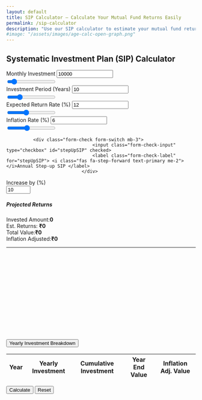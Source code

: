 ```yaml
---
layout: default
title: SIP Calculator – Calculate Your Mutual Fund Returns Easily
permalink: /sip-calculator
description: "Use our SIP calculator to estimate your mutual fund returns with ease. Plan your monthly investments, visualize wealth growth, and achieve your financial goals smartly."
#image: "/assets/images/age-calc-open-graph.png"
---
```

 <style>
.form-range::-webkit-slider-thumb { background: #0d6efd;}
.form-range::-moz-range-thumb {background: #0d6efd; }
.card-header { border-radius: 0.375rem 0.375rem 0 0 !important; }
.input-group-text { min-width: 40px; justify-content: center; }
</style>
<div class="row justify-content-center">
 <div class="col-lg-9">
   <div class="card shadow-lg border-0">
     <div class="card-header bg-primary text-white py-3">
       <h2 class="text-center mb-0">Systematic Investment Plan (SIP) Calculator</h2>
     </div>
     <div class="card-body">
        <div class="row g-4">
         <div class="col-md-6">

<div class="mb-4">
  <div class="d-flex justify-content-between align-items-center mb-2">
    <label for="monthlyInvestment" class="form-label mb-0"><i class="fas fa-wallet text-primary me-2"></i>Monthly Investment</label>
    <input type="number" class="form-control bg-primary-subtle ms-3" style="max-width: 150px;" id="monthlyInvestment" value="10000">
  </div>
  <input type="range" class="form-range" min="500" max="100000" step="500" id="monthlyInvestmentRange" value="10000">
</div>

<div class="mb-4">
  <div class="d-flex justify-content-between align-items-center mb-2">
     <label for="investmentPeriod" class="form-label"><i class="far fa-calendar-alt text-primary me-2"></i>Investment Period (Years) </label>
     <input type="number" class="form-control" id="investmentPeriod" value="10" style="max-width: 150px;">
   </div>  
      <input type="range" class="form-range mb-2" min="1" max="40" id="investmentPeriodRange" value="10">
   </div> 

                
  <div class="mb-4">
   <div class="d-flex justify-content-between align-items-center mb-2">
      <label for="expectedReturn" class="form-label"><i class="fas fa-chart-line text-primary me-2"></i>Expected Return Rate (%) </label>
      <input type="number" class="form-control" id="expectedReturn" value="12" step="0.1" style="max-width: 150px;">
     </div>
        <input type="range" class="form-range mb-2" min="1" max="30" step="0.1" id="expectedReturnRange" value="12">
  </div>


 <div class="mb-4">
  <div class="d-flex justify-content-between align-items-center mb-2">
    <label for="inflationRate" class="form-label">  <i class="fas fa-money-bill-trend-up text-primary me-2"></i>Inflation Rate (%)  </label>
 <input type="number" class="form-control" id="inflationRate" value="6" step="0.1" style="max-width: 150px;">
 </div> 
    <input type="range" class="form-range mb-2" min="0" max="15" step="0.1" id="inflationRateRange" value="6" >
               </div>
                               
              <div class="form-check form-switch mb-3">
                                    <input class="form-check-input" type="checkbox" id="stepUpSIP" checked>
                                    <label class="form-check-label" for="stepUpSIP"> <i class="fas fa-step-forward text-primary me-2"></i>Annual Step-up SIP </label>
                                </div>
  <div class="mb-3" id="stepUpContainer">
                                    <label for="stepUpPercentage" class="form-label"> <i class="fas fa-arrow-up text-primary me-2"></i>Increase by (%) </label>
                                    <div class="input-group">
                                        <span class="input-group-text"><i class="fas fa-percent"></i></span>
                                        <input type="number" class="form-control" id="stepUpPercentage" value="10" min="0" max="100">
                                    </div>
                                </div>
                            </div>
     <div class="col-md-6">
      <div class="results-card p-4 bg-white rounded border">
         <h5 class="text-center mb-4 text-primary">  <i class="fas fa-chart-pie me-2"></i>Projected Returns </h5>
           <div class="d-flex justify-content-between mb-3">
              <span><i class="fas fa-money-bill-wave me-2 text-success"></i>Invested Amount:</span><strong id="investedAmount" class="text-success">0</strong>
            </div>
          <div class="d-flex justify-content-between mb-3"><span><i class="fas fa-coins me-2 text-warning"></i>Est. Returns:</span> <strong id="estimatedReturns" class="text-warning">₹0</strong> </div>
                                    <div class="d-flex justify-content-between mb-3">
                                        <span><i class="fas fa-piggy-bank me-2 text-primary"></i>Total Value:</span><strong id="totalValue" class="text-primary">₹0</strong>
                                    </div>
                                    <div class="d-flex justify-content-between mb-3">
                                        <span><i class="fas fa-inflation me-2 text-info"></i>Inflation Adjusted:</span><strong id="inflationAdjustedValue" class="text-info">₹0</strong>
                                    </div>
                                    <hr>
                                    <div class="chart-container" style="position: relative; height:200px;"><canvas id="sipChart"></canvas></div>
                                </div>
                            </div>
                        </div>
                        <div class="row mt-4">
                            <div class="col-12">
                                <div class="accordion" id="sipDetails">
                                    <div class="accordion-item border-0 shadow-sm">
                                        <h2 class="accordion-header">
                                            <button class="accordion-button collapsed" type="button" data-bs-toggle="collapse" data-bs-target="#yearlyBreakdown">
                                                <i class="fas fa-table me-2"></i>Yearly Investment Breakdown
                                            </button>
                                        </h2>
                                        <div id="yearlyBreakdown" class="accordion-collapse collapse" data-bs-parent="#sipDetails">
                                            <div class="accordion-body p-0">
                                                <div class="table-responsive">
                                                    <table class="table table-hover mb-0">
                                                        <thead class="table-light">
                                                            <tr>
                                                                <th><i class="far fa-calendar me-1"></i>Year</th>
                                                                <th><i class="fas fa-investment me-1"></i>Yearly Investment</th>
                                                                <th><i class="fas fa-investment me-1"></i>Cumulative Investment</th>
                                                                <th><i class="fas fa-chart-bar me-1"></i>Year End Value</th>
                                                                <th><i class="fas fa-adjust me-1"></i>Inflation Adj. Value</th>
                                                            </tr>
                                                        </thead>
                                                        <tbody id="yearlyTableBody">
                                                            <!-- Yearly data will be inserted here -->
                                                        </tbody>
                                                    </table>
                                                </div>
                                            </div>
                                        </div>
                                    </div>
                                </div>
                            </div>
                        </div>
                    </div>
                    <div class="card-footer text-center bg-light py-3">
                        <button class="btn btn-primary btn-lg px-4 me-3" onclick="calculateSIP()">  <i class="fas fa-calculator me-2"></i>Calculate</button>
                        <button class="btn btn-outline-secondary btn-lg px-4" onclick="resetCalculator()"> <i class="fas fa-redo me-2"></i>Reset </button>
                    </div>
                </div>
            </div>
        </div>


<script src="https://cdn.jsdelivr.net/npm/chart.js"></script>
<script src="{{ '/assets/js/sip-calc.js' | relative_url }}"></script>


